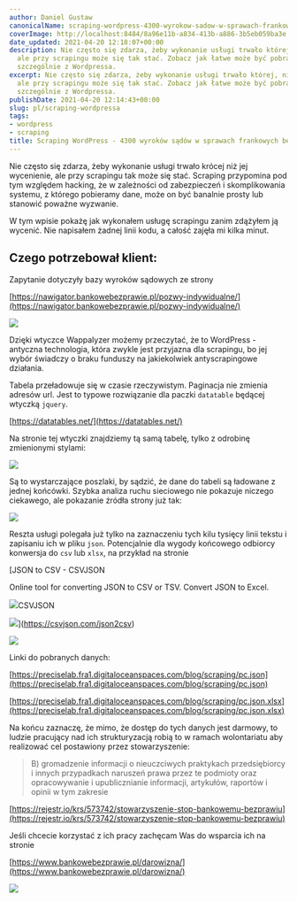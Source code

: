 ```yaml
---
author: Daniel Gustaw
canonicalName: scraping-wordpress-4300-wyrokow-sadow-w-sprawach-frankowych-bez-linii-kodu
coverImage: http://localhost:8484/8a96e11b-a834-413b-a886-3b5eb059ba3e.avif
date_updated: 2021-04-20 12:18:07+00:00
description: Nie często się zdarza, żeby wykonanie usługi trwało której, niż jej wycenienie,
  ale przy scrapingu może się tak stać. Zobacz jak łatwe może być pobranie danych,
  szczególnie z Wordpressa.
excerpt: Nie często się zdarza, żeby wykonanie usługi trwało której, niż jej wycenienie,
  ale przy scrapingu może się tak stać. Zobacz jak łatwe może być pobranie danych,
  szczególnie z Wordpressa.
publishDate: 2021-04-20 12:14:43+00:00
slug: pl/scraping-wordpressa
tags:
- wordpress
- scraping
title: Scraping WordPress - 4300 wyroków sądów w sprawach frankowych bez linii kodu
---
```




Nie często się zdarza, żeby wykonanie usługi trwało krócej niż jej wycenienie, ale przy scrapingu tak może się stać. Scraping przypomina pod tym względem hacking, że w zależności od zabezpieczeń i skomplikowania systemu, z którego pobieramy dane, może on być banalnie prosty lub stanowić poważne wyzwanie.

W tym wpisie pokażę jak wykonałem usługę scrapingu zanim zdążyłem ją wycenić. Nie napisałem żadnej linii kodu, a całość zajęła mi kilka minut.

## Czego potrzebował klient:

Zapytanie dotyczyły bazy wyroków sądowych ze strony

[https://nawigator.bankowebezprawie.pl/pozwy-indywidualne/](https://nawigator.bankowebezprawie.pl/pozwy-indywidualne/)

![](http://localhost:8484/7a238f0e-5274-43d1-abb9-24f9cbf45bad.avif)

Dzięki wtyczce Wappalyzer możemy przeczytać, że to WordPress - antyczna technologia, która zwykle jest przyjazna dla scrapingu, bo jej wybór świadczy o braku funduszy na jakiekolwiek antyscrapingowe działania.

Tabela przeładowuje się w czasie rzeczywistym. Paginacja nie zmienia adresów url. Jest to typowe rozwiązanie dla paczki `datatable` będącej wtyczką `jquery`.

[https://datatables.net/](https://datatables.net/)

Na stronie tej wtyczki znajdziemy tą samą tabelę, tylko z odrobinę zmienionymi stylami:

![](http://localhost:8484/8c945eb6-3854-4054-a3b2-b3282411e363.avif)

Są to wystarczające poszlaki, by sądzić, że dane do tabeli są ładowane z jednej końcówki. Szybka analiza ruchu sieciowego nie pokazuje niczego ciekawego, ale pokazanie źródła strony już tak:

![](http://localhost:8484/43d4180b-e8ae-4b4d-b8a6-1b5962d3e929.avif)

Reszta usługi polegała już tylko na zaznaczeniu tych kilu tysięcy linii tekstu i zapisaniu ich w pliku `json`. Potencjalnie dla wygody końcowego odbiorcy konwersja do `csv` lub `xlsx`, na przykład na stronie

[JSON to CSV - CSVJSON

Online tool for converting JSON to CSV or TSV. Convert JSON to Excel.

![](https://csvjson.com/img/favicon.ico)CSVJSON

![](https://csvjson.com/img/logo-sponsor-flatfile.svg)](https://csvjson.com/json2csv)

![](http://localhost:8484/2ae82148-8458-4caa-bb30-2376d9db19d8.avif)

Linki do pobranych danych:

[https://preciselab.fra1.digitaloceanspaces.com/blog/scraping/pc.json](https://preciselab.fra1.digitaloceanspaces.com/blog/scraping/pc.json)

[https://preciselab.fra1.digitaloceanspaces.com/blog/scraping/pc.json.xlsx](https://preciselab.fra1.digitaloceanspaces.com/blog/scraping/pc.json.xlsx)

Na końcu zaznaczę, że mimo, że dostęp do tych danych jest darmowy, to ludzie pracujący nad ich strukturyzacją robią to w ramach wolontariatu aby realizować cel postawiony przez stowarzyszenie:

> B) gromadzenie informacji o nieuczciwych praktykach przedsiębiorcy i innych przypadkach naruszeń prawa przez te podmioty oraz opracowywanie i upublicznianie informacji, artykułów, raportów i opinii w tym zakresie

[https://rejestr.io/krs/573742/stowarzyszenie-stop-bankowemu-bezprawiu](https://rejestr.io/krs/573742/stowarzyszenie-stop-bankowemu-bezprawiu)

Jeśli chcecie korzystać z ich pracy zachęcam Was do wsparcia ich na stronie

[https://www.bankowebezprawie.pl/darowizna/](https://www.bankowebezprawie.pl/darowizna/)

![](http://localhost:8484/81b9771e-640d-4a50-997c-1018220a7158.avif)
